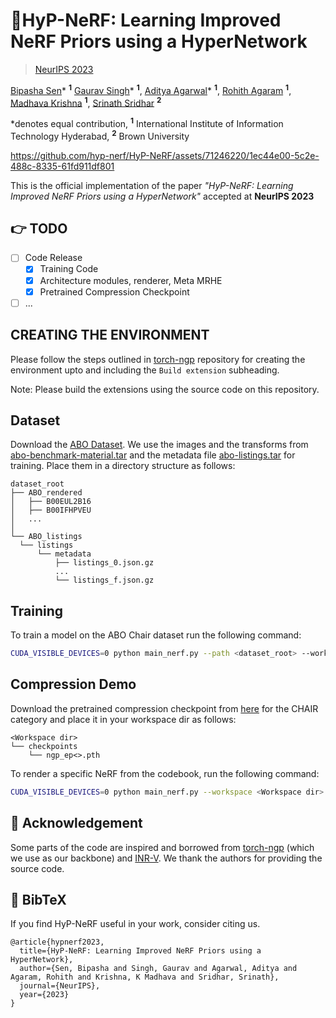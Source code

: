 # 🚀HyP-NeRF: Learning Improved NeRF Priors using a HyperNetwork
> [NeurIPS 2023](https://nips.cc/)

[Bipasha Sen](https://bipashasen.github.io/)* <sup>**1**</sup> [Gaurav Singh](https://vanhalen42.github.io/)* <sup>**1**</sup>, [Aditya Agarwal](https://skymanaditya1.github.io/)* <sup>**1**</sup>, [Rohith Agaram](https://scholar.google.com/citations?user=Ni6qG7wAAAAJ) <sup>**1**</sup>, [Madhava Krishna](https://scholar.google.com/citations?user=QDuPGHwAAAAJ) <sup>**1**</sup>, [Srinath Sridhar](https://cs.brown.edu/people/ssrinath/) <sup>**2**</sup>

*denotes equal contribution, <sup>**1**</sup> International Institute of Information Technology Hyderabad, <sup>**2**</sup> Brown University


https://github.com/hyp-nerf/HyP-NeRF/assets/71246220/1ec44e00-5c2e-488c-8335-61fd911df801

This is the official implementation of the paper _"HyP-NeRF: Learning Improved NeRF Priors using a HyperNetwork"_ accepted at **NeurIPS 2023**

## 👉 TODO 
- [ ] Code Release
  - [x] Training Code
  - [x] Architecture modules, renderer, Meta MRHE
  - [x] Pretrained Compression Checkpoint
- [ ] ...

## CREATING THE ENVIRONMENT 
Please follow the steps outlined in [torch-ngp](https://github.com/ashawkey/torch-ngp#install) repository for creating the environment upto and including the `Build extension` subheading. 

Note: Please build the extensions using the source code on this repository. 

## Dataset
Download the [ABO Dataset](https://amazon-berkeley-objects.s3.amazonaws.com/index.html). We use the images and the transforms from [abo-benchmark-material.tar](https://amazon-berkeley-objects.s3.amazonaws.com/archives/abo-benchmark-material.tar) and the metadata file [abo-listings.tar](https://amazon-berkeley-objects.s3.amazonaws.com/archives/abo-listings.tar) for training. Place them in a directory structure as follows:
```
dataset_root
├── ABO_rendered
│   ├── B00EUL2B16
│   ├── B00IFHPVEU
│   ...
│
└── ABO_listings
  └── listings
      └── metadata
          ├── listings_0.json.gz
          ...
          └── listings_f.json.gz
```
## Training
To train a model on the ABO Chair dataset run the following command:
```bash
CUDA_VISIBLE_DEVICES=0 python main_nerf.py --path <dataset_root> --workspace <workspace dir> --bound 1.0 --scale 0.8 --dt_gamma 0 --class_choice CHAIR --load_ckpt
```

## Compression Demo

Download the pretrained compression checkpoint from [here](https://drive.google.com/file/d/1GFWLWh2waQtqdw8mcVOi2sag2NkJr997/view?usp=sharing) for the CHAIR category and place it in your workspace dir as follows:

```
<Workspace dir>
└── checkpoints
    └── ngp_ep<>.pth
```

To render a specific NeRF from the codebook, run the following command:
```bash
CUDA_VISIBLE_DEVICES=0 python main_nerf.py --workspace <Workspace dir> --bound 1.0 --scale 0.6 --dt_gamma 0 --class_choice CHAIR --load_ckpt --test --test_index <index of codebook (max index 1037)>
```
## 👏 Acknowledgement

Some parts of the code are inspired and borrowed from [torch-ngp](https://github.com/ashawkey/torch-ngp) (which we use as our backbone) and [INR-V](https://github.com/bipashasen/INR-V-VideoGenerationSpace). We thank the authors for providing the source code.


## 📜 BibTeX

If you find HyP-NeRF useful in your work, consider citing us.
```
@article{hypnerf2023,
  title={HyP-NeRF: Learning Improved NeRF Priors using a HyperNetwork},
  author={Sen, Bipasha and Singh, Gaurav and Agarwal, Aditya and Agaram, Rohith and Krishna, K Madhava and Sridhar, Srinath},
  journal={NeurIPS},
  year={2023}
}
```




<!--
**hyp-nerf/HyP-NeRF** is a ✨ _special_ ✨ repository because its `README.md` (this file) appears on your GitHub profile.

Here are some ideas to get you started:

- 🔭 I’m currently working on ...
- 🌱 I’m currently learning ...
- 👯 I’m looking to collaborate on ...
- 🤔 I’m looking for help with ...
- 💬 Ask me about ...
- 📫 How to reach me: ...
- 😄 Pronouns: ...
- ⚡ Fun fact: ...
-->
